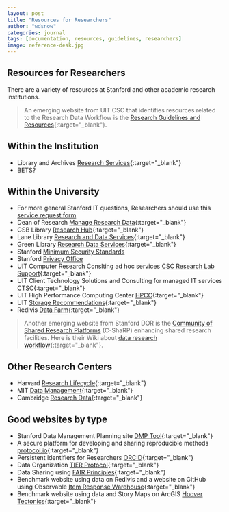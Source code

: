 ```yaml
---
layout: post
title: "Resources for Researchers"
author: "wdsnow"
categories: journal
tags: [documentation, resources, guidelines, researchers]
image: reference-desk.jpg
---
```


## Resources for Researchers

There are a variety of resources at Stanford and other academic research institutions. 
> An emerging website from UIT CSC that identifies resources related to the Research Data Workflow is the [Research Guidelines and Resources](https://cdoane.sites.stanford.edu){:target="_blank"}.

## Within the Institution
* Library and Archives [Research Services](https://www.hoover.org/library-archives/research-services){:target="_blank"}
* BETS?

## Within the University
* For more general Stanford IT questions, Researchers should use this [service request form](https://stanford.service-now.com/it_services?)
* Dean of Research [Manage Research Data](https://doresearch.stanford.edu/resources/topics/manage-research-data){:target="_blank"}
* GSB Library [Research Hub](https://gsbresearchhub.stanford.edu/){:target="_blank"}
* Lane Library [Research and Data Services](https://lane.stanford.edu/using-lib/research-service.html){:target="_blank"}
* Green Library [Research Data Services](https://library.stanford.edu/libraries/research-data-services){:target="_blank"}
* Stanford [Minimum Security Standards](https://uit.stanford.edu/guide/securitystandards)
* Stanford [Privacy Office](https://privacy.stanford.edu/)
* UIT Computer Research Conslting ad hoc services [CSC Research Lab Support](https://uit.stanford.edu/service/research-lab-support-service){:target="_blank"}
* UIT Client Technology Solutions and Consulting for managed IT services [CTSC](https://uit.stanford.edu/ctsc){:target="_blank"}
* UIT High Performance Computing Center [HPCC](https://hpcc.stanford.edu/){:target="_blank"}
* UIT [Storage Recommendations](https://uit.stanford.edu/storage){:target="_blank"}
* Redivis [Data Farm](https://redivis.com/Stanford){:target="_blank"}

> Another emerging website from Stanford DOR is the [Community of Shared Research Platforms](https://csharp.stanford.edu/) (C-ShaRP) enhancing shared research facilities. Here is their Wiki about [data research workflow](https://sites.google.com/stanford.edu/c-sharpwikipage/about?authuser=0){:target="_blank"}.

## Other Research Centers
* Harvard [Research Lifecycle](https://researchsupport.harvard.edu/research-lifecycle){:target="_blank"}
* MIT [Data Management](https://libraries.mit.edu/data-management/){:target="_blank"}
* Cambridge [Research Data](https://www.data.cam.ac.uk/){:target="_blank"}

## Good websites by type
* Stanford Data Management Planning site [DMP Tool](https://doresearch.stanford.edu/resources/tools-documents/dmp-tool){:target="_blank"}
* A secure platform for developing and sharing reproducible methods [protocol.io](https://www.protocols.io/){:target="_blank"}
* Persistent identifiers for Researchers [ORCID](https://orcid.org/){:target="_blank"}
* Data Organization [TIER Protocol](https://www.projecttier.org/tier-protocol/){:target="_blank"}
* Data Sharing using [FAIR Principles](https://doresearch.stanford.edu/resources/topics/manage-research-data){:target="_blank"}
* Benchmark website using data on Redivis and a website on GitHub using Observable [Item Response Warehouse](https://datapages.github.io/irw/){:target="_blank"}
* Benchmark website using data and Story Maps on ArcGIS [Hoover Tectonics](https://tectonics.hoover.stanford.edu/){:target="_blank"}